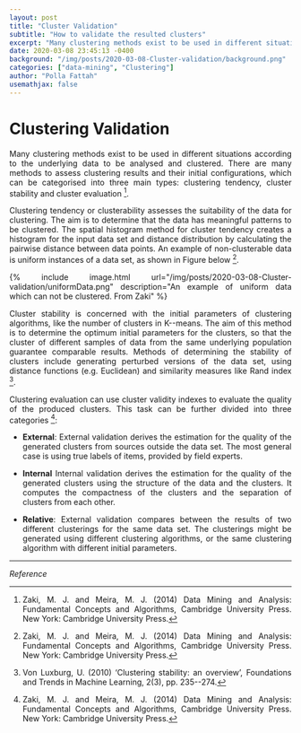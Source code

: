 ```yaml
---
layout: post
title: "Cluster Validation"
subtitle: "How to validate the resulted clusters"
excerpt: "Many clustering methods exist to be used in different situations according to the underlying data to be analysed and clustered."
date: 2020-03-08 23:45:13 -0400
background: "/img/posts/2020-03-08-Cluster-validation/background.png"
categories: ["data-mining", "Clustering"]
author: "Polla Fattah"
usemathjax: false
---
```

<style>body p{text-align: justify}</style>


# Clustering Validation

Many clustering methods exist to be used in different situations according to the underlying data to be analysed and clustered. There are many methods to assess clustering results and their initial configurations, which can be categorised into three main types: clustering tendency, cluster stability and cluster evaluation [^3].

Clustering tendency or clusterability assesses the suitability of the data for clustering. The aim is to determine that the data has meaningful patterns to be clustered. The spatial histogram method for cluster tendency creates a histogram for the input data set and distance distribution by calculating the pairwise distance between data points. An example of non-clusterable data is uniform instances of a data set, as shown in Figure below [^3].


{% include image.html url="/img/posts/2020-03-08-Cluster-validation/uniformData.png" description="An example of uniform data which can not be clustered. From Zaki" %}


Cluster stability is concerned with the initial parameters of clustering algorithms, like the number of clusters in K--means. The aim of this method is to determine the optimum initial parameters for the clusters, so that the cluster of different samples of data from the same underlying population guarantee comparable results. Methods of determining the stability of clusters include generating perturbed versions of the data set, using distance functions (e.g. Euclidean) and similarity measures like Rand index [^1].

Clustering evaluation can use cluster validity indexes to evaluate the quality of the produced clusters. This task can be further divided into three categories [^3]:


- **External**: External validation derives the estimation for the quality of the generated clusters from sources outside the data set. The most general case is using true labels of items, provided by field experts.

- **Internal** Internal validation derives the estimation for the quality of the generated clusters using the structure of the data and the clusters. It computes the compactness of the clusters and the separation of clusters from each other.

- **Relative**: External validation compares between the results of two different clusterings for the same data set. The clusterings might be generated using different clustering algorithms, or the same clustering algorithm with different initial parameters.

---

_Reference_

[^1]: Von Luxburg, U. (2010) ‘Clustering stability: an overview’, Foundations and Trends in Machine Learning, 2(3), pp. 235--274.
[^3]: Zaki, M. J. and Meira, M. J. (2014) Data Mining and Analysis: Fundamental Concepts and Algorithms, Cambridge University Press. New York: Cambridge University Press.